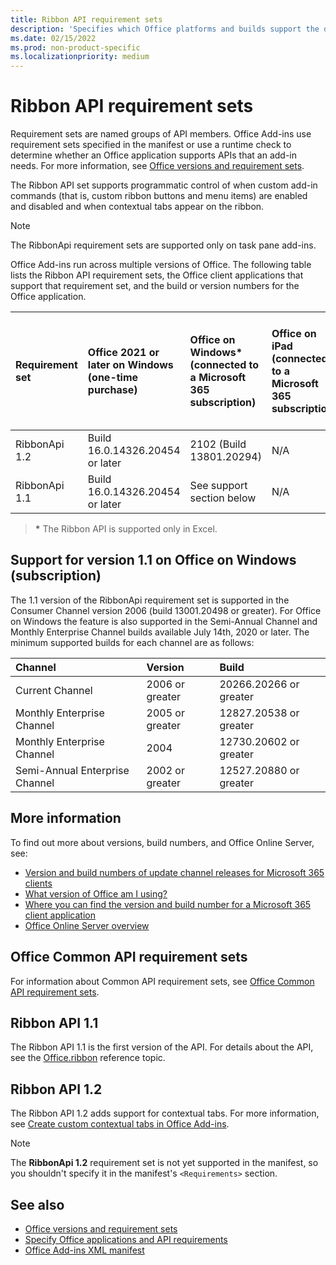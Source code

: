 ```yaml
---
title: Ribbon API requirement sets
description: 'Specifies which Office platforms and builds support the dynamic ribbon APIs.'
ms.date: 02/15/2022
ms.prod: non-product-specific
ms.localizationpriority: medium
---
```


# Ribbon API requirement sets

Requirement sets are named groups of API members. Office Add-ins use requirement sets specified in the manifest or use a runtime check to determine whether an Office application supports APIs that an add-in needs. For more information, see [Office versions and requirement sets](../../develop/office-versions-and-requirement-sets.md).

The Ribbon API set supports programmatic control of when custom add-in commands (that is, custom ribbon buttons and menu items) are enabled and disabled and when contextual tabs appear on the ribbon.

> [!NOTE]
> The RibbonApi requirement sets are supported only on task pane add-ins.

Office Add-ins run across multiple versions of Office. The following table lists the Ribbon API requirement sets, the Office client applications that support that requirement set, and the build or version numbers for the Office application.

|  Requirement set  | Office 2021 or later on Windows<br>(one-time purchase) | Office on Windows\*<br>(connected to a Microsoft 365 subscription) |  Office on iPad<br>(connected to a Microsoft 365 subscription)  |  Office on Mac\*<br>(subscription<br> and one-time purchase Office on Mac 2019 and later)   | Office on the web\*  |  Office Online Server  |
|:-----|:-----|:-----|:-----|:-----|:-----|:-----|
| RibbonApi 1.2  | Build 16.0.14326.20454 or later | 2102 (Build 13801.20294) | N/A | Not supported | May, 2021 | N/A|
| RibbonApi 1.1  | Build 16.0.14326.20454 or later | See support<br>section below | N/A | 16.38 | November, 2020 | N/A|

> **&#42;** The Ribbon API is supported only in Excel.

## Support for version 1.1 on Office on Windows (subscription)

The 1.1 version of the RibbonApi requirement set is supported in the Consumer Channel version 2006 (build 13001.20498 or greater). For Office on Windows the feature is also supported in the Semi-Annual Channel and Monthly Enterprise Channel builds available July 14th, 2020 or later. The minimum supported builds for each channel are as follows:  

|Channel | Version | Build|
|:-----|:-----|:-----|
|Current Channel | 2006 or greater | 20266.20266 or greater|
|Monthly Enterprise Channel | 2005 or greater | 12827.20538 or greater|
|Monthly Enterprise Channel | 2004 | 12730.20602 or greater|
|Semi-Annual Enterprise Channel | 2002 or greater | 12527.20880 or greater|

## More information

To find out more about versions, build numbers, and Office Online Server, see:

- [Version and build numbers of update channel releases for Microsoft 365 clients](/officeupdates/update-history-microsoft365-apps-by-date)
- [What version of Office am I using?](https://support.microsoft.com/office/932788b8-a3ce-44bf-bb09-e334518b8b19)
- [Where you can find the version and build number for a Microsoft 365 client application](/officeupdates/update-history-microsoft365-apps-by-date)
- [Office Online Server overview](/officeonlineserver/office-online-server-overview)

## Office Common API requirement sets

For information about Common API requirement sets, see [Office Common API requirement sets](office-add-in-requirement-sets.md).

## Ribbon API 1.1

The Ribbon API 1.1 is the first version of the API. For details about the API, see the [Office.ribbon](/javascript/api/office/office.ribbon) reference topic.

## Ribbon API 1.2

The Ribbon API 1.2 adds support for contextual tabs. For more information, see [Create custom contextual tabs in Office Add-ins](../../design/contextual-tabs.md).

> [!NOTE]
> The **RibbonApi 1.2** requirement set is not yet supported in the manifest, so you shouldn't specify it in the manifest's `<Requirements>` section.

## See also

- [Office versions and requirement sets](../../develop/office-versions-and-requirement-sets.md)
- [Specify Office applications and API requirements](../../develop/specify-office-hosts-and-api-requirements.md)
- [Office Add-ins XML manifest](../../develop/add-in-manifests.md)
